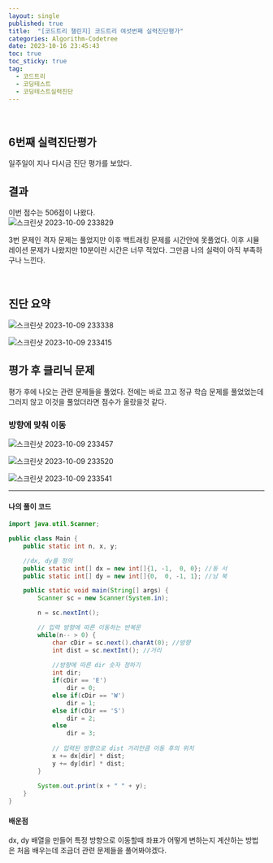 ```yaml
---
layout: single
published: true
title:  "[코드트리 챌린지] 코드트리 여섯번째 실력진단평가"
categories: Algorithm-Codetree
date: 2023-10-16 23:45:43
toc: true
toc_sticky: true
tag:   
  - 코드트리
  - 코딩테스트
  - 코딩테스트실력진단
---
```

<br>


## 6번째 실력진단평가

일주일이 지나 다시금 진단 평가를 보았다.

## 결과

이번 점수는 506점이 나왔다.  
![스크린샷 2023-10-09 233829](https://github.com/BaxDailyGit/BaxDailyGit.github.io/assets/99312529/95731e4e-d2f7-4ddc-ab9c-0402de6c39b6)

3번 문제인 격자 문제는 풀었지만 이후 백트래킹 문제를 시간안에 못풀었다. 이후 시뮬레이션 문제가 나왔지만 10분이란 시간은 너무 적었다. 그만큼 나의 실력이 아직 부족하구나 느낀다.

<br>

## 진단 요약

![스크린샷 2023-10-09 233338](https://github.com/BaxDailyGit/BaxDailyGit.github.io/assets/99312529/5dfa8aeb-b0d2-46bd-afe6-eff34036d5ed)


![스크린샷 2023-10-09 233415](https://github.com/BaxDailyGit/BaxDailyGit.github.io/assets/99312529/58f6f990-3882-42b9-84c3-8223fd433128)

## 평가 후 클리닉 문제

평가 후에 나오는 관련 문제들을 풀었다. 전에는 바로 끄고 정규 학습 문제를 풀었었는데 그러지 않고 이것을 풀었더라면 점수가 올랐을것 같다.

### 방향에 맞춰 이동


![스크린샷 2023-10-09 233457](https://github.com/BaxDailyGit/BaxDailyGit.github.io/assets/99312529/cb32c56e-c34c-445f-a119-77e22893d39b)


![스크린샷 2023-10-09 233520](https://github.com/BaxDailyGit/BaxDailyGit.github.io/assets/99312529/36c8c843-e322-4384-9d5c-2be3aec9c6a6)


![스크린샷 2023-10-09 233541](https://github.com/BaxDailyGit/BaxDailyGit.github.io/assets/99312529/068a038e-be50-421d-a5fc-e8a3430def83)





----------------

#### 나의 풀이 코드



```java
import java.util.Scanner;

public class Main {
    public static int n, x, y;

    //dx, dy를 정의
    public static int[] dx = new int[]{1, -1,  0, 0}; //동 서
    public static int[] dy = new int[]{0,  0, -1, 1}; //남 북

    public static void main(String[] args) {
        Scanner sc = new Scanner(System.in);

        n = sc.nextInt();

        // 입력 방향에 따른 이동하는 반복문
        while(n-- > 0) {
            char cDir = sc.next().charAt(0); //방향
            int dist = sc.nextInt(); //거리
            
            //방향에 따른 dir 숫자 정하기
            int dir;
            if(cDir == 'E')
                dir = 0;
            else if(cDir == 'W')
                dir = 1;
            else if(cDir == 'S')
                dir = 2;
            else
                dir = 3;
            
            // 입력된 방향으로 dist 거리만큼 이동 후의 위치
            x += dx[dir] * dist;
            y += dy[dir] * dist;
        }
    
        System.out.print(x + " " + y);
    }
}
```




#### 배운점

dx, dy 배열을 만들어 특정 방향으로 이동할때 좌표가 어떻게 변하는지 계산하는 방법은 처음 배우는데 조금더 관련 문제들을 풀어봐야겠다.

